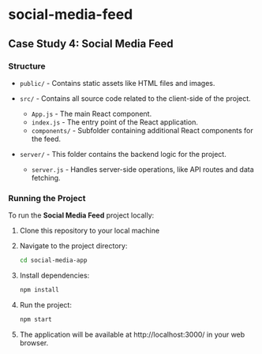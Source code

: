 # social-media-feed

## Case Study 4: Social Media Feed


### Structure
- `public/` - Contains static assets like HTML files and images.
- `src/` - Contains all source code related to the client-side of the project.
  - `App.js` - The main React component.
  - `index.js` - The entry point of the React application.
  - `components/` - Subfolder containing additional React components for the feed.
  
- `server/` - This folder contains the backend logic for the project.
  - `server.js` - Handles server-side operations, like API routes and data fetching.

### Running the Project
To run the **Social Media Feed** project locally:

1. Clone this repository to your local machine
   
2. Navigate to the project directory:
   ```bash
   cd social-media-app
3. Install dependencies:
   ```bash
   npm install
4. Run the project:
   ```bash
   npm start
5. The application will be available at http://localhost:3000/ in your web browser.
